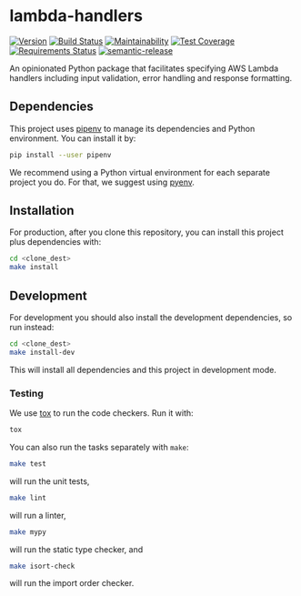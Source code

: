 # lambda-handlers

[![Version](https://img.shields.io/pypi/v/lambda-handlers.svg)](https://pypi.org/project/lambda-handlers)
[![Build Status](https://travis-ci.org/enter-at/lambda-handlers.svg?branch=master)](https://travis-ci.org/enter-at/lambda-handlers)
[![Maintainability](https://api.codeclimate.com/v1/badges/a39e55b85bfcc31204b9/maintainability)](https://codeclimate.com/github/enter-at/lambda-handlers/maintainability)
[![Test Coverage](https://api.codeclimate.com/v1/badges/a39e55b85bfcc31204b9/test_coverage)](https://codeclimate.com/github/enter-at/lambda-handlers/test_coverage)
[![Requirements Status](https://requires.io/github/enter-at/lambda-handlers/requirements.svg?branch=master)](https://requires.io/github/enter-at/lambda-handlers/requirements/?branch=master)
[![semantic-release](https://img.shields.io/badge/%20%20%F0%9F%93%A6%F0%9F%9A%80-semantic--release-e10079.svg)](https://github.com/semantic-release/semantic-release)


An opinionated Python package that facilitates specifying AWS Lambda handlers including input validation, error handling and response formatting.

## Dependencies

This project uses [pipenv](https://pipenv.readthedocs.io) to manage its dependencies
and Python environment. You can install it by:

```bash
pip install --user pipenv
```

We recommend using a Python virtual environment for each separate project you do.
For that, we suggest using [pyenv](https://github.com/pyenv/pyenv-installer).

## Installation

For production, after you clone this repository,
you can install this project plus dependencies with:

```bash
cd <clone_dest>
make install
```

## Development

For development you should also install the development dependencies,
so run instead:

```bash
cd <clone_dest>
make install-dev
```

This will install all dependencies and this project in development mode.


### Testing

We use [tox](https://tox.readthedocs.io/en/latest/) to run the code checkers.
Run it with:

```bash
tox
```

You can also run the tasks separately with `make`:

```bash
make test
```

will run the unit tests,


```bash
make lint
```

will run a linter,

```bash
make mypy
```

will run the static type checker, and


```bash
make isort-check
```

will run the import order checker.
